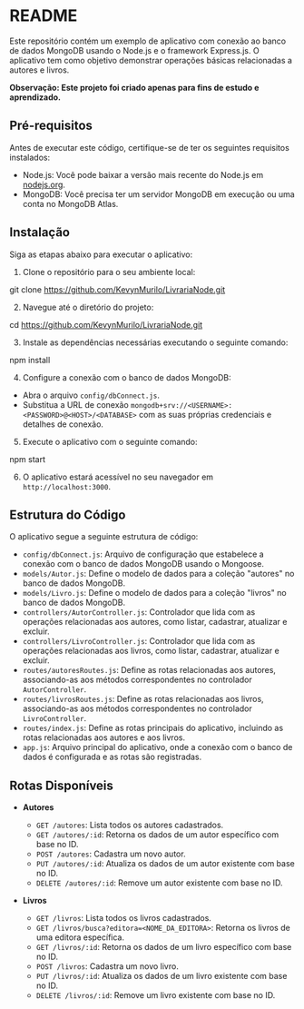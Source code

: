 # README

Este repositório contém um exemplo de aplicativo com conexão ao banco de dados MongoDB usando o Node.js e o framework Express.js. O aplicativo tem como objetivo demonstrar operações básicas relacionadas a autores e livros.

**Observação: Este projeto foi criado apenas para fins de estudo e aprendizado.**

## Pré-requisitos

Antes de executar este código, certifique-se de ter os seguintes requisitos instalados:

- Node.js: Você pode baixar a versão mais recente do Node.js em [nodejs.org](https://nodejs.org).
- MongoDB: Você precisa ter um servidor MongoDB em execução ou uma conta no MongoDB Atlas.

## Instalação

Siga as etapas abaixo para executar o aplicativo:

1. Clone o repositório para o seu ambiente local:

git clone <https://github.com/KevynMurilo/LivrariaNode.git>

2. Navegue até o diretório do projeto:
 
cd <https://github.com/KevynMurilo/LivrariaNode.git>


3. Instale as dependências necessárias executando o seguinte comando:

npm install


4. Configure a conexão com o banco de dados MongoDB:

- Abra o arquivo `config/dbConnect.js`.
- Substitua a URL de conexão `mongodb+srv://<USERNAME>:<PASSWORD>@<HOST>/<DATABASE>` com as suas próprias credenciais e detalhes de conexão.

5. Execute o aplicativo com o seguinte comando:

npm start


6. O aplicativo estará acessível no seu navegador em `http://localhost:3000`.

## Estrutura do Código

O aplicativo segue a seguinte estrutura de código:

- `config/dbConnect.js`: Arquivo de configuração que estabelece a conexão com o banco de dados MongoDB usando o Mongoose.
- `models/Autor.js`: Define o modelo de dados para a coleção "autores" no banco de dados MongoDB.
- `models/Livro.js`: Define o modelo de dados para a coleção "livros" no banco de dados MongoDB.
- `controllers/AutorController.js`: Controlador que lida com as operações relacionadas aos autores, como listar, cadastrar, atualizar e excluir.
- `controllers/LivroController.js`: Controlador que lida com as operações relacionadas aos livros, como listar, cadastrar, atualizar e excluir.
- `routes/autoresRoutes.js`: Define as rotas relacionadas aos autores, associando-as aos métodos correspondentes no controlador `AutorController`.
- `routes/livrosRoutes.js`: Define as rotas relacionadas aos livros, associando-as aos métodos correspondentes no controlador `LivroController`.
- `routes/index.js`: Define as rotas principais do aplicativo, incluindo as rotas relacionadas aos autores e aos livros.
- `app.js`: Arquivo principal do aplicativo, onde a conexão com o banco de dados é configurada e as rotas são registradas.

## Rotas Disponíveis

- **Autores**
  - `GET /autores`: Lista todos os autores cadastrados.
  - `GET /autores/:id`: Retorna os dados de um autor específico com base no ID.
  - `POST /autores`: Cadastra um novo autor.
  - `PUT /autores/:id`: Atualiza os dados de um autor existente com base no ID.
  - `DELETE /autores/:id`: Remove um autor existente com base no ID.

- **Livros**
  - `GET /livros`: Lista todos os livros cadastrados.
  - `GET /livros/busca?editora=<NOME_DA_EDITORA>`: Retorna os livros de uma editora específica.
  - `GET /livros/:id`: Retorna os dados de um livro específico com base no ID.
  - `POST /livros`: Cadastra um novo livro.
  - `PUT /livros/:id`: Atualiza os dados de um livro existente com base no ID.
  - `DELETE /livros/:id`: Remove um livro existente com base no ID.





